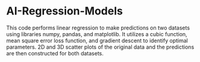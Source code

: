 # AI-Regression-Models
This code performs linear regression to make predictions on two datasets using libraries numpy, pandas, and matplotlib. It utilizes a cubic function, mean square error loss function, and gradient descent to identify optimal parameters. 2D and 3D scatter plots of the original data and the predictions are then constructed for both datasets.
